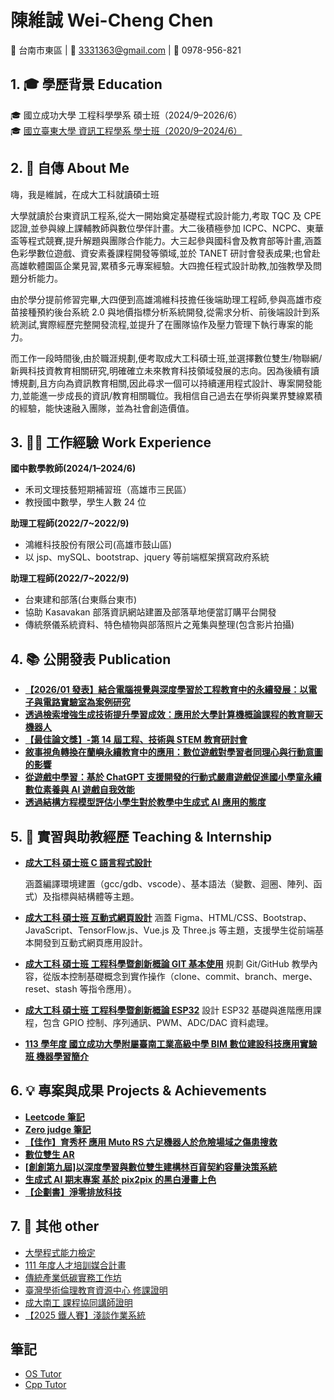 # 陳維誠 Wei-Cheng Chen

📍 台南市東區 | 📧 3331363@gmail.com | 📱 0978-956-821

<!-- 其他連結：ＡＡＡ | ＢＢＢＢ | ＣＣＣ -->

## 1. 🎓 學歷背景 Education

🎓 國立成功大學 工程科學學系 碩士班（2024/9–2026/6）  
🎓 [國立臺東大學 資訊工程學系 學士班（2020/9–2024/6）](./學士畢業資料/畢業證書.pdf)

## 2. 📝 自傳 About Me

嗨，我是維誠，在成⼤⼯科就讀碩士班

大學就讀於台東資訊工程系,從大一開始奠定基礎程式設計能力,考取 TQC 及 CPE 認證,並參與線上課輔教師與數位學伴計畫。大二後積極參加 ICPC、NCPC、東華盃等程式競賽,提升解題與團隊合作能力。大三起參與國科會及教育部等計畫,涵蓋色彩學數位遊戲、資安素養課程開發等領域,並於 TANET 研討會發表成果;也曾赴高雄軟體園區企業見習,累積多元專案經驗。大四擔任程式設計助教,加強教學及問題分析能力。

由於學分提前修習完畢,大四便到高雄鴻維科技擔任後端助理工程師,參與高雄市疫苗接種預約後台系統 2.0 與地價指標分析系統開發,從需求分析、前後端設計到系統測試,實際經歷完整開發流程,並提升了在團隊協作及壓力管理下執行專案的能力。

而工作一段時間後,由於職涯規劃,便考取成大工科碩士班,並選擇數位雙生/物聯網/新興科技資教育相關研究,明確確立未來教育科技領域發展的志向。因為後續有讀博規劃,且方向為資訊教育相關,因此尋求一個可以持續運用程式設計、專案開發能力,並能進一步成長的資訊/教育相關職位。我相信自己過去在學術與業界雙線累積的經驗，能快速融入團隊，並為社會創造價值。

## 3. 🧑‍💼 工作經驗 Work Experience

**國中數學教師(2024/1–2024/6)**

-   禾司文理技藝短期補習班（高雄市三民區）
-   教授國中數學，學生人數 24 位

**助理工程師(2022/7~2022/9)**

-   鴻維科技股份有限公司(高雄市鼓山區)
-   以 jsp、mySQL、bootstrap、jquery 等前端框架撰寫政府系統

**助理工程師(2022/7~2022/9)**

-   台東建和部落(台東縣台東市)
-   協助 Kasavakan 部落資訊網站建置及部落草地便當訂購平台開發
-   傳統祭儀系統資料、特色植物與部落照片之蒐集與整理(包含影片拍攝)

## 4. 📚 公開發表 Publication

<!-- -   **[2023 國科會 運用人工智慧與擴增實境技術提升小學生 STEAM 能力與學習動機之研究：以繪圖色彩認知為例](./AR色彩眼鏡/README.md)** -->

-   **[【2026/01 發表】結合電腦視覺與深度學習於工程教育中的永續發展：以電子與電路實驗室為案例研究](./電腦視覺麵包版/README.md)**
-   **[透過檢索增強生成技術提升學習成效：應用於大學計算機概論課程的教育聊天機器人](./RAG聊天機器人/README.md)**
-   **[【最佳論文獎】-第 14 屆工程、技術與 STEM 教育研討會 ](./STEM天文教育/README.md)**
-   **[敘事視角轉換在蘭嶼永續教育中的應用：數位遊戲對學習者同理心與行動意圖的影響](./阿虎的心願/README.md)**
-   **[從遊戲中學習：基於 ChatGPT 支援開發的行動式嚴肅遊戲促進國小學童永續數位素養與 AI 遊戲自我效能](./資安遊戲/README.md)**
-   **[透過結構方程模型評估小學生對於教學中生成式 AI 應用的態度](./國小線性回歸/README.md)**

## 5. 🧪 實習與助教經歷 Teaching & Internship

-   **[成大工科 碩士班 C 語言程式設計](https://github.com/kcwc1029/blog-c-cpp)**

    涵蓋編譯環境建置（gcc/gdb、vscode）、基本語法（變數、迴圈、陣列、函式）及指標與結構體等主題。

-   **[成大工科 碩士班 互動式網頁設計](https://github.com/kcwc1029/blog-web)**
    涵蓋 Figma、HTML/CSS、Bootstrap、JavaScript、TensorFlow.js、Vue.js 及 Three.js 等主題，支援學生從前端基本開發到互動式網頁應用設計。

-   **[成大工科 碩士班 工程科學暨創新概論 GIT 基本使用](https://github.com/kcwc1029/blog-git)**
    規劃 Git/GitHub 教學內容，從版本控制基礎概念到實作操作（clone、commit、branch、merge、reset、stash 等指令應用）。
-   **[成大工科 碩士班 工程科學暨創新概論 ESP32](https://github.com/kcwc1029/blog-esp32)**
    設計 ESP32 基礎與進階應用課程，包含 GPIO 控制、序列通訊、PWM、ADC/DAC 資料處理。

-   **[113 學年度 國立成功大學附屬臺南工業高級中學 BIM 數位建設科技應用實驗班 機器學習簡介](./南工機器學習簡介/成大南工課程協同講師證明.pdf)**

## 6. 💡 專案與成果 Projects & Achievements

-   **[Leetcode 筆記](./Leetcode筆記/README.md)**
-   **[Zero judge 筆記](./Zero_Judge筆記/README.md)**
-   **[【佳作】育秀杯 應用 Muto RS 六足機器人於危險場域之傷患搜救](./育秀杯六足機器人/README.md)**
-   **[數位雙生 AR](./數位雙生AR/【數位雙生AR】demo%202.1.0.pptx)**
-   **[[創創第九屆]以深度學習與數位雙生建構林百貨契約容量決策系統](./創創林百貨/2025創創科技挑戰競賽v4.3.pdf)**
-   **[生成式 AI 期末專案 基於 pix2pix 的黑白漫畫上色](./生成式AI%20基於pix2pix的黑白漫畫上色/生成式AI%20基於pix2pix的黑白漫畫上色.pdf)**
-   **[【企劃書】淨零排放科技](./淨零排放科技/2025淨零排放科技國際競賽%20企劃書v0.3.pdf)**
<!-- -   **[Python Tutor](./Python_Tutor/README.md)** -->

## 7. 🧩 其他 other

-   [大學程式能力檢定](./CPE/CPE.png)
-   [111 年度人才培訓媒合計畫](./人才培訓媒合計畫服務證明/中衛發展中心服務證明.jpg)
-   [傳統產業低碳實務工作坊](./低碳實務工作坊/低碳實務工作坊_證書.pdf)
-   [臺灣學術倫理教育資源中心 修課證明](./倫理修課證明/臺灣學術倫理教育資源中心%20修課證明.pdf)
-   [成大南工 課程協同講師證明](./南工機器學習簡介/成大南工課程協同講師證明.pdf)
-   [【2025 鐵人賽】淺談作業系統](https://ithelp.ithome.com.tw/users/20177764/articles?page=1)

## 筆記

-   [OS Tutor](./作業系統/README.md)
-   [Cpp Tutor](./Cpp_Tutor/README.md)
